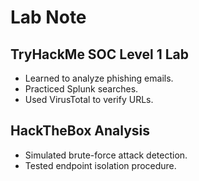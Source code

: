 # Lab Note

## TryHackMe SOC Level 1 Lab
- Learned to analyze phishing emails.
- Practiced Splunk searches.
- Used VirusTotal to verify URLs.

## HackTheBox Analysis
- Simulated brute-force attack detection.
- Tested endpoint isolation procedure.
